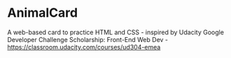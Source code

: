 # AnimalCard
A web-based card to practice HTML and CSS - inspired by Udacity Google Developer Challenge Scholarship: Front-End Web Dev - https://classroom.udacity.com/courses/ud304-emea
